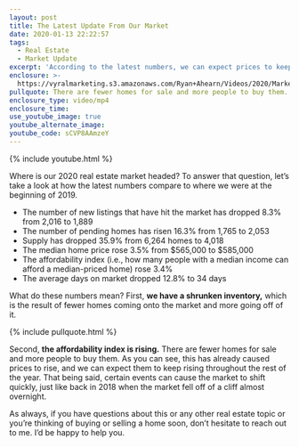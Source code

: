 ```yaml
---
layout: post
title: The Latest Update From Our Market
date: 2020-01-13 22:22:57
tags:
  - Real Estate
  - Market Update
excerpt: 'According to the latest numbers, we can expect prices to keep rising in 2020.'
enclosure: >-
  https://vyralmarketing.s3.amazonaws.com/Ryan+Ahearn/Videos/2020/Market+Update.mp4
pullquote: There are fewer homes for sale and more people to buy them.
enclosure_type: video/mp4
enclosure_time:
use_youtube_image: true
youtube_alternate_image:
youtube_code: sCVP8AAmzeY
---
```


{% include youtube.html %}

Where is our 2020 real estate market headed? To answer that question, let’s take a look at how the latest numbers compare to where we were at the beginning of 2019.&nbsp;

* The number of new listings that have hit the market has dropped 8.3% from 2,016 to 1,889
* The number of pending homes has risen 16.3% from 1,765 to 2,053
* Supply has dropped 35.9% from 6,264 homes to 4,018
* The median home price rose 3.5% from $565,000 to $585,000
* The affordability index (i.e., how many people with a median income can afford a median-priced home) rose 3.4%
* The average days on market dropped 12.8% to 34 days

What do these numbers mean? First, **we have a shrunken inventory,** which is the result of fewer homes coming onto the market and more going off of it.

{% include pullquote.html %}

Second, **the affordability index is rising.** There are fewer homes for sale and more people to buy them. As you can see, this has already caused prices to rise, and we can expect them to keep rising throughout the rest of the year. That being said, certain events can cause the market to shift quickly, just like back in 2018 when the market fell off of a cliff almost overnight.&nbsp;

As always, if you have questions about this or any other real estate topic or you’re thinking of buying or selling a home soon, don’t hesitate to reach out to me. I’d be happy to help you.&nbsp;

&nbsp;